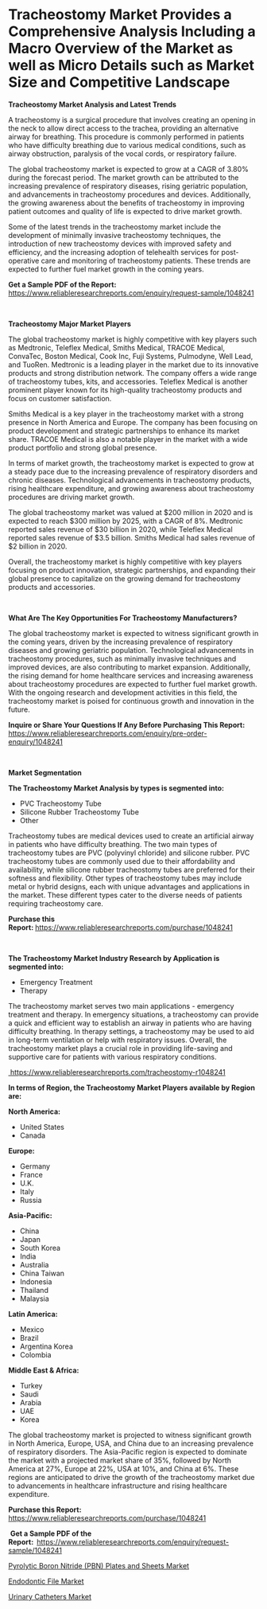 <p><h1>Tracheostomy Market Provides a Comprehensive Analysis Including a Macro Overview of the Market as well as Micro Details such as Market Size and Competitive Landscape</h1></p><p><strong>Tracheostomy Market Analysis and Latest Trends</strong></p>
<p><p>A tracheostomy is a surgical procedure that involves creating an opening in the neck to allow direct access to the trachea, providing an alternative airway for breathing. This procedure is commonly performed in patients who have difficulty breathing due to various medical conditions, such as airway obstruction, paralysis of the vocal cords, or respiratory failure.</p><p>The global tracheostomy market is expected to grow at a CAGR of 3.80% during the forecast period. The market growth can be attributed to the increasing prevalence of respiratory diseases, rising geriatric population, and advancements in tracheostomy procedures and devices. Additionally, the growing awareness about the benefits of tracheostomy in improving patient outcomes and quality of life is expected to drive market growth.</p><p>Some of the latest trends in the tracheostomy market include the development of minimally invasive tracheostomy techniques, the introduction of new tracheostomy devices with improved safety and efficiency, and the increasing adoption of telehealth services for post-operative care and monitoring of tracheostomy patients. These trends are expected to further fuel market growth in the coming years.</p></p>
<p><strong>Get a Sample PDF of the Report:&nbsp;</strong> <a href="https://www.reliableresearchreports.com/enquiry/request-sample/1048241">https://www.reliableresearchreports.com/enquiry/request-sample/1048241</a></p>
<p>&nbsp;</p>
<p><strong>Tracheostomy Major Market Players</strong></p>
<p><p>The global tracheostomy market is highly competitive with key players such as Medtronic, Teleflex Medical, Smiths Medical, TRACOE Medical, ConvaTec, Boston Medical, Cook Inc, Fuji Systems, Pulmodyne, Well Lead, and TuoRen. Medtronic is a leading player in the market due to its innovative products and strong distribution network. The company offers a wide range of tracheostomy tubes, kits, and accessories. Teleflex Medical is another prominent player known for its high-quality tracheostomy products and focus on customer satisfaction.</p><p>Smiths Medical is a key player in the tracheostomy market with a strong presence in North America and Europe. The company has been focusing on product development and strategic partnerships to enhance its market share. TRACOE Medical is also a notable player in the market with a wide product portfolio and strong global presence.</p><p>In terms of market growth, the tracheostomy market is expected to grow at a steady pace due to the increasing prevalence of respiratory disorders and chronic diseases. Technological advancements in tracheostomy products, rising healthcare expenditure, and growing awareness about tracheostomy procedures are driving market growth.</p><p>The global tracheostomy market was valued at $200 million in 2020 and is expected to reach $300 million by 2025, with a CAGR of 8%. Medtronic reported sales revenue of $30 billion in 2020, while Teleflex Medical reported sales revenue of $3.5 billion. Smiths Medical had sales revenue of $2 billion in 2020.</p><p>Overall, the tracheostomy market is highly competitive with key players focusing on product innovation, strategic partnerships, and expanding their global presence to capitalize on the growing demand for tracheostomy products and accessories.</p></p>
<p>&nbsp;</p>
<p><strong>What Are The Key Opportunities For Tracheostomy Manufacturers?</strong></p>
<p><p>The global tracheostomy market is expected to witness significant growth in the coming years, driven by the increasing prevalence of respiratory diseases and growing geriatric population. Technological advancements in tracheostomy procedures, such as minimally invasive techniques and improved devices, are also contributing to market expansion. Additionally, the rising demand for home healthcare services and increasing awareness about tracheostomy procedures are expected to further fuel market growth. With the ongoing research and development activities in this field, the tracheostomy market is poised for continuous growth and innovation in the future.</p></p>
<p><strong>Inquire or Share Your Questions If Any Before Purchasing This Report:</strong> <a href="https://www.reliableresearchreports.com/enquiry/pre-order-enquiry/1048241">https://www.reliableresearchreports.com/enquiry/pre-order-enquiry/1048241</a></p>
<p>&nbsp;</p>
<p><strong>Market Segmentation</strong></p>
<p><strong>The Tracheostomy Market Analysis by types is segmented into:</strong></p>
<p><ul><li>PVC Tracheostomy Tube</li><li>Silicone Rubber Tracheostomy Tube</li><li>Other</li></ul></p>
<p><p>Tracheostomy tubes are medical devices used to create an artificial airway in patients who have difficulty breathing. The two main types of tracheostomy tubes are PVC (polyvinyl chloride) and silicone rubber. PVC tracheostomy tubes are commonly used due to their affordability and availability, while silicone rubber tracheostomy tubes are preferred for their softness and flexibility. Other types of tracheostomy tubes may include metal or hybrid designs, each with unique advantages and applications in the market. These different types cater to the diverse needs of patients requiring tracheostomy care.</p></p>
<p><strong>Purchase this Report:&nbsp;</strong><a href="https://www.reliableresearchreports.com/purchase/1048241">https://www.reliableresearchreports.com/purchase/1048241</a></p>
<p>&nbsp;</p>
<p><strong>The Tracheostomy Market Industry Research by Application is segmented into:</strong></p>
<p><ul><li>Emergency Treatment</li><li>Therapy</li></ul></p>
<p><p>The tracheostomy market serves two main applications - emergency treatment and therapy. In emergency situations, a tracheostomy can provide a quick and efficient way to establish an airway in patients who are having difficulty breathing. In therapy settings, a tracheostomy may be used to aid in long-term ventilation or help with respiratory issues. Overall, the tracheostomy market plays a crucial role in providing life-saving and supportive care for patients with various respiratory conditions.</p></p>
<p><a href="https://www.reliableresearchreports.com/tracheostomy-r1048241">&nbsp;https://www.reliableresearchreports.com/tracheostomy-r1048241</a></p>
<p><strong>In terms of Region, the Tracheostomy Market Players available by Region are:</strong></p>
<p>
    <p> <strong> North America: </strong>
        <ul>
            <li>United States</li>
            <li>Canada</li>
        </ul>
        </p> 
    <p> <strong> Europe: </strong>
        <ul>
            <li>Germany</li>
            <li>France</li>
            <li>U.K.</li>
            <li>Italy</li>
            <li>Russia</li>
        </ul>
        </p> 
    <p> <strong> Asia-Pacific: </strong>
        <ul>
            <li>China</li>
            <li>Japan</li>
            <li>South Korea</li>
            <li>India</li>
            <li>Australia</li>
            <li>China Taiwan</li>
            <li>Indonesia</li>
            <li>Thailand</li>
            <li>Malaysia</li>
        </ul>
        </p> 
    <p> <strong> Latin America: </strong>
        <ul>
            <li>Mexico</li>
            <li>Brazil</li>
            <li>Argentina Korea</li>
            <li>Colombia</li>
        </ul>
        </p> 
    <p> <strong> Middle East & Africa: </strong>
        <ul>
            <li>Turkey</li>
            <li>Saudi</li>
            <li>Arabia</li>
            <li>UAE</li>
            <li>Korea</li>
        </ul>
    </p>
    </p>
<p><p>The global tracheostomy market is projected to witness significant growth in North America, Europe, USA, and China due to an increasing prevalence of respiratory disorders. The Asia-Pacific region is expected to dominate the market with a projected market share of 35%, followed by North America at 27%, Europe at 22%, USA at 10%, and China at 6%. These regions are anticipated to drive the growth of the tracheostomy market due to advancements in healthcare infrastructure and rising healthcare expenditure.</p></p>
<p><strong>Purchase this Report: </strong><a href="https://www.reliableresearchreports.com/purchase/1048241">https://www.reliableresearchreports.com/purchase/1048241</a></p>
<p>&nbsp;<strong>Get a Sample PDF of the Report:&nbsp;&nbsp;</strong><a href="https://www.reliableresearchreports.com/enquiry/request-sample/1048241">https://www.reliableresearchreports.com/enquiry/request-sample/1048241</a></p>
<p><strong></strong></p>
<p><p><a href="https://issuu.com/reportprime-2/docs/pyrolytic-boron-nitride-pbn-plates-and-sheets-mark">Pyrolytic Boron Nitride (PBN) Plates and Sheets Market</a></p><p><a href="https://github.com/brenzgnarento/Market-Research-Report-List-2/blob/main/endodontic-file-market.md">Endodontic File Market</a></p><p><a href="https://github.com/MyrtisWest1/Market-Research-Report-List-1/blob/main/urinary-catheters-market.md">Urinary Catheters Market</a></p></p>
